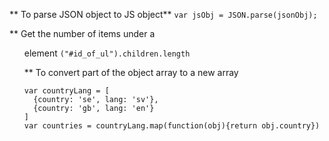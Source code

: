 ** To parse JSON object to JS object**
`var jsObj = JSON.parse(jsonObj);`

** Get the number of items under a <ul> element
`("#id_of_ul").children.length`

** To convert part of the object array to a new array
```
var countryLang = [
  {country: 'se', lang: 'sv'},
  {country: 'gb', lang: 'en'}
]
var countries = countryLang.map(function(obj){return obj.country})
```
